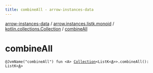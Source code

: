 ```yaml
---
title: combineAll - arrow-instances-data
---
```


[arrow-instances-data](../../index.html) / [arrow.instances.listk.monoid](../index.html) / [kotlin.collections.Collection](index.html) / [combineAll](./combine-all.html)

# combineAll

`@JvmName("combineAll") fun <A> `[`Collection`](https://kotlinlang.org/api/latest/jvm/stdlib/kotlin.collections/-collection/index.html)`<ListK<`[`A`](combine-all.html#A)`>>.combineAll(): ListK<`[`A`](combine-all.html#A)`>`